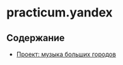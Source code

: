 # practicum.yandex

## Содержание

- [Проект: музыка больших городов](https://github.com/vs-gorgan/practicum.yandex/blob/main/01-data-analyst.music/music.md)
